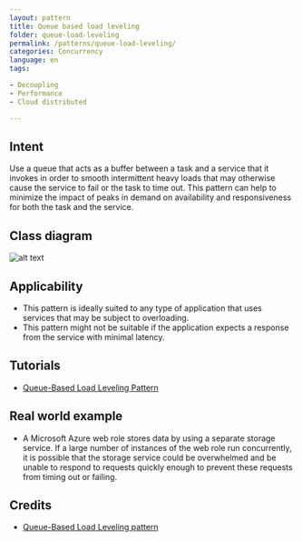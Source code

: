 ```yaml
---
layout: pattern
title: Queue based load leveling
folder: queue-load-leveling
permalink: /patterns/queue-load-leveling/
categories: Concurrency
language: en
tags:

- Decoupling
- Performance
- Cloud distributed

---
```


## Intent

Use a queue that acts as a buffer between a task and a service that it invokes in order to smooth
intermittent heavy loads that may otherwise cause the service to fail or the task to time out.
This pattern can help to minimize the impact of peaks in demand on availability and responsiveness
for both the task and the service.

## Class diagram

![alt text](/etc/queue-load-leveling.gif "queue-load-leveling")

## Applicability

* This pattern is ideally suited to any type of application that uses services that may be subject
  to overloading.
* This pattern might not be suitable if the application expects a response from the service with
  minimal latency.

## Tutorials

* [Queue-Based Load Leveling Pattern](http://java-design-patterns.com/blog/queue-load-leveling/)

## Real world example

* A Microsoft Azure web role stores data by using a separate storage service. If a large number of
  instances of the web role run concurrently, it is possible that the storage service could be
  overwhelmed and be unable to respond to requests quickly enough to prevent these requests from
  timing out or failing.

## Credits

* [Queue-Based Load Leveling pattern](https://docs.microsoft.com/en-us/azure/architecture/patterns/queue-based-load-leveling)
